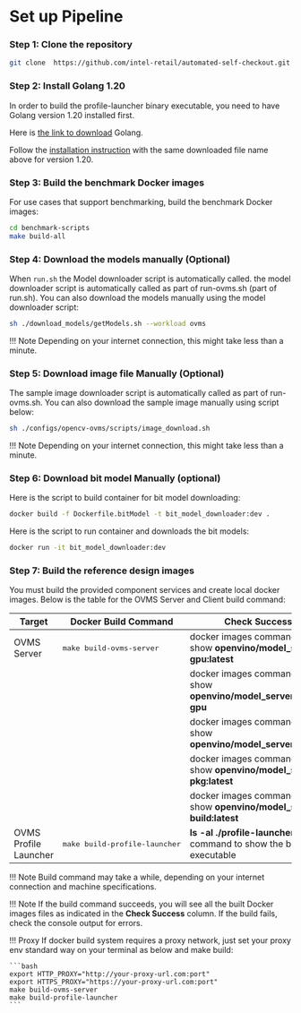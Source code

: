 # Set up Pipeline

### Step 1: Clone the repository

```bash
git clone  https://github.com/intel-retail/automated-self-checkout.git && cd ./automated-self-checkout
```

### Step 2: Install Golang 1.20

In order to build the profile-launcher binary executable, you need to have Golang version 1.20 installed first.

Here is [the link to download](https://go.dev/dl/) Golang.

Follow the [installation instruction](https://go.dev/doc/install#Go_installation) with the same downloaded file name above for version 1.20.

### Step 3: Build the benchmark Docker images

For use cases that support benchmarking, build the benchmark Docker images:

```bash
cd benchmark-scripts
make build-all
```

### Step 4: Download the models manually (Optional)

When `run.sh` the Model downloader script is automatically called. the model downloader script is automatically called as part of run-ovms.sh (part of run.sh). You can also download the models manually using the model downloader script:

```bash
sh ./download_models/getModels.sh --workload ovms
```

!!! Note
    Depending on your internet connection, this might take less than a minute.


### Step 5: Download image file Manually (Optional)

The sample image downloader script is automatically called as part of run-ovms.sh. You can also download the sample image manually using script below:

```bash
sh ./configs/opencv-ovms/scripts/image_download.sh 
```

!!! Note
    Depending on your internet connection, this might take less than a minute.


### Step 6: Download bit model Manually (optional)

Here is the script to build container for bit model downloading:

```bash
docker build -f Dockerfile.bitModel -t bit_model_downloader:dev .
```

Here is the script to run container and downloads the bit models:

```bash
docker run -it bit_model_downloader:dev
```

### Step 7: Build the reference design images

You must build the provided component services and create local docker images. Below is the table for the OVMS Server and Client build command:

| Target                            | Docker Build Command               | Check Success                                                          |
| ----------------------------------| -----------------------------------|------------------------------------------------------------------------|
| OVMS Server                       | <pre>make build-ovms-server</pre>  | docker images command to show <b>openvino/model_server-gpu:latest</b>  |
|                                   |                                    | docker images command to show <b>openvino/model_server:latest-gpu</b>  |
|                                   |                                    | docker images command to show <b>openvino/model_server:latest</b>      |
|                                   |                                    | docker images command to show <b>openvino/model_server-pkg:latest</b>  |
|                                   |                                    | docker images command to show <b>openvino/model_server-build:latest</b>|
| OVMS Profile Launcher             | <pre>make build-profile-launcher</pre>  | <b>ls -al ./profile-launcher</b> command to show the binary executable                |

!!! Note
    Build command may take a while, depending on your internet connection and machine specifications.

!!! Note
    If the build command succeeds, you will see all the built Docker images files as indicated in the **Check Success** column. If the build fails, check the console output for errors.

!!! Proxy
    If docker build system requires a proxy network, just set your proxy env standard way on your terminal as below and make build:

    ```bash
    export HTTP_PROXY="http://your-proxy-url.com:port"
    export HTTPS_PROXY="https://your-proxy-url.com:port"
    make build-ovms-server
    make build-profile-launcher
    ```

